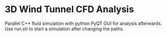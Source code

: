 # 3D Wind Tunnel CFD Analysis

Parallel C++ fluid simulation with python PyQT GUI for analysis afterwards.
Use run.sh to start a simulation after changing the paths.